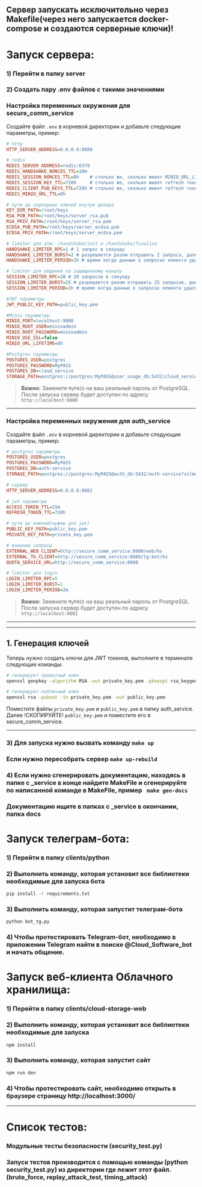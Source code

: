 ## Сервер запускать исключительно через Makefile(через него запускается docker-compose и создаются серверные ключи)!
# Запуск сервера:
### 1) Перейти в папку server
### 2) Создать пару .env файлов с такими значениями

### Настройка переменных окружения для secure_comm_service
Создайте файл `.env` в корневой директории и добавьте следующие параметры, пример:

```ini
# http
HTTP_SERVER_ADDRESS=0.0.0.0:8080

# redis
REDIS_SERVER_ADDRESS=redis:6379
REDIS_HANDSHAKE_NONCES_TTL=10m
REDIS_SESSION_NONCES_TTL=8h    # столько же, сколько живет MINIO_URL_LIFETIME
REDIS_SESSION_KEY_TTL=720h     # столько же, сколько живет refresh токен
REDIS_CLIENT_PUB_KEYS_TTL=720h # столько же, сколько живет refresh токен
REDIS_MINIO_URL_TTL=8h

# пути до серверных ключей внутри докера
KEY_DIR_PATH=/root/keys
RSA_PUB_PATH=/root/keys/server_rsa.pub
RSA_PRIV_PATH=/root/keys/server_rsa.pem
ECDSA_PUB_PATH=/root/keys/server_ecdsa.pub
ECDSA_PRIV_PATH=/root/keys/server_ecdsa.pem

# limiter для апи: /handshake/init и /handshake/finalize 
HANDSHAKE_LIMITER_RPC=1 # 1 запрос в секунду
HANDSHAKE_LIMITER_BURST=2 # разрешается разом отправить 2 запроса, далее будет ограничение сверху(LIMITER_RPC=1)
HANDSHAKE_LIMITER_PERIOD=1h # время когда данные о запросах клиента удалятся

# limiter для общения по защищенному каналу 
SESSION_LIMITER_RPC=20 # 20 запросов в секунду
SESSION_LIMITER_BURST=25 # разрешается разом отправить 25 запросов, далее будет ограничение сверху(LIMITER_RPC=5)
SESSION_LIMITER_PERIOD=1h # время когда данные о запросах клиента удалятся

#JWT параметры
JWT_PUBLIC_KEY_PATH=public_key.pem

#Minio параметры
MINIO_PORT=localhost:9000
MINIO_ROOT_USER=minioadmin
MINIO_ROOT_PASSWORD=minioadmin
MINIO_USE_SSL=false
MINIO_URL_LIFETIME=8h

#Postgres параметры
POSTGRES_USER=postgres
POSTGRES_PASSWORD=MyPASS
POSTGRES_DB=cloud_service
STORAGE_PATH=postgres://postgres:MyPASS@user_usage_db:5432/cloud_service?sslmode=disable
```
> **Важно:** Замените `MyPASS` на ваш реальный пароль от PostgreSQL.
> После запуска сервер будет доступен по адресу `http://localhost:8080`

---

### Настройка переменных окружения для auth_service
Создайте файл `.env` в корневой директории и добавьте следующие параметры, пример:

```ini
# postgres параметры
POSTGRES_USER=postgres
POSTGRES_PASSWORD=MyPASS
POSTGRES_DB=auth-service
STORAGE_PATH=postgres://postgres:MyPASS@auth_db:5432/auth-service?sslmode=disable

# сервер
HTTP_SERVER_ADDRESS=0.0.0.0:8081

# jwt параметры
ACCESS_TOKEN_TTL=15m
REFRESH_TOKEN_TTL=720h

# пути до ключей(нужны для jwt)
PUBLIC_KEY_PATH=public_key.pem
PRIVATE_KEY_PATH=private_key.pem

# внешние запросы
EXTERNAL_WEB_CLIENT=http://secure_comm_service:8080/web/ks
EXTERNAL_TG_CLIENT=http://secure_comm_service:8080/tg-bot/ks
QUOTA_SERVICE_URL=http://secure_comm_service:8080

# limiter для login
LOGIN_LIMITER_RPC=5
LOGIN_LIMITER_BURST=1
LOGIN_LIMITER_PERIOD=2m
```
> **Важно:** Замените `MyPASS` на ваш реальный пароль от PostgreSQL.
> После запуска сервер будет доступен по адресу `http://localhost:8081`

---

---

## 1. Генерация ключей

Теперь нужно создать ключи для JWT токенов, выполните в терминале следующие команды:

```bash
# генерирует приватный ключ
openssl genpkey -algorithm RSA -out private_key.pem -pkeyopt rsa_keygen_bits:2048

# генерирует публичный ключ
openssl rsa -pubout -in private_key.pem -out public_key.pem
```

Поместите файлы `private_key.pem` и `public_key.pem` в папку auth_service. Далее !СКОПИРУЙТЕ! `public_key.pem` и поместите его в secure_comm_service.

---


### 3) Для запуска нужно вызвать команду ``` make up ```
### Если нужно пересобрать сервер ``` make up-rebuild ```

### 4) Если нужно сгенерировать документацию, находясь в папке с _service в конце найдите MakeFile и сгенерируйте по написанной команде в MakeFile, пример ``` make gen-docs``` 
### Документацию ищите в папках с _service в окончании, папка docs

# Запуск телеграм-бота:
### 1) Перейти в папку clients/python
### 2) Выполнить команду, которая установит все библиотеки необходимые для запуска бота
```bash
pip install -r requirements.txt
```
### 3) Выполнить команду, которая запустит телеграм-бота
```bash
python bot_tg.py
```
### 4) Чтобы протестировать Telegram-бот, необходимо в приложении Telegram найти в поиске @Cloud_Software_bot и начать общение.

# Запуск веб-клиента Облачного хранилища:
### 1) Перейти в папку clients/cloud-storage-web
### 2) Выполнить команду, которая установит все библиотеки необходимые для запуска 
```bash
npm install
```
### 3) Выполнить команду, которая запустит сайт
```bash
npm run dev
```
### 4) Чтобы протестировать сайт, необходимо открыть в браузере страницу http://localhost:3000/
---

# Список тестов:
### Модульные тесты безопасности (security_test.py)
### Запуск  тестов производится с помощью команды (python security_test.py) из директории где лежит этот файл.(brute_force, replay_attack_test, timing_attack)

